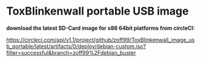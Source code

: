 # ToxBlinkenwall portable USB image

<b>download the latest SD-Card image for x86 64bit platforms from circleCI:</b>

https://circleci.com/api/v1.1/project/github/zoff99/ToxBlinkenwall_image_usb_portable/latest/artifacts/0/deploy/debian-custom.iso?filter=successful&branch=zoff99%2Fdebian_buster
